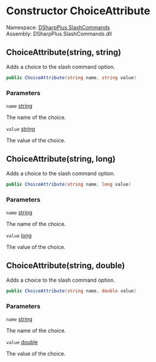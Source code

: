 # Constructor ChoiceAttribute

Namespace: [DSharpPlus.SlashCommands](DSharpPlus.SlashCommands.md)  
Assembly: DSharpPlus.SlashCommands.dll

## <a id="DSharpPlus_SlashCommands_ChoiceAttribute__ctor_System_String_System_String_"></a>ChoiceAttribute\(string, string\)

Adds a choice to the slash command option.

```csharp
public ChoiceAttribute(string name, string value)
```

### Parameters

`name` [string](https://learn.microsoft.com/dotnet/api/system.string)

The name of the choice.

`value` [string](https://learn.microsoft.com/dotnet/api/system.string)

The value of the choice.

## <a id="DSharpPlus_SlashCommands_ChoiceAttribute__ctor_System_String_System_Int64_"></a>ChoiceAttribute\(string, long\)

Adds a choice to the slash command option.

```csharp
public ChoiceAttribute(string name, long value)
```

### Parameters

`name` [string](https://learn.microsoft.com/dotnet/api/system.string)

The name of the choice.

`value` [long](https://learn.microsoft.com/dotnet/api/system.int64)

The value of the choice.

## <a id="DSharpPlus_SlashCommands_ChoiceAttribute__ctor_System_String_System_Double_"></a>ChoiceAttribute\(string, double\)

Adds a choice to the slash command option.

```csharp
public ChoiceAttribute(string name, double value)
```

### Parameters

`name` [string](https://learn.microsoft.com/dotnet/api/system.string)

The name of the choice.

`value` [double](https://learn.microsoft.com/dotnet/api/system.double)

The value of the choice.

